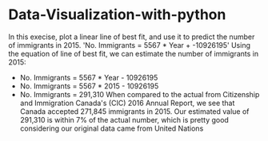# Data-Visualization-with-python

In this execise, plot a linear line of best fit, and use it to predict the number of immigrants in 2015.
'No. Immigrants = 5567 * Year + -10926195'
Using the equation of line of best fit, we can estimate the number of immigrants in 2015:

- No. Immigrants = 5567 * Year - 10926195
- No. Immigrants = 5567 * 2015 - 10926195
- No. Immigrants = 291,310
When compared to the actual from Citizenship and Immigration Canada's (CIC) 2016 Annual Report, we see that Canada accepted 271,845 immigrants in 2015. Our estimated value of 291,310 is within 7% of the actual number, which is pretty good considering our original data came from United Nations
